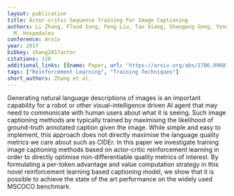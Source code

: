 ```yaml
---
layout: publication
title: Actor-critic Sequence Training For Image Captioning
authors: Li Zhang, Flood Sung, Feng Liu, Tao Xiang, Shaogang Gong, Yongxin Yang, Timothy
  M. Hospedales
conference: Arxiv
year: 2017
bibkey: zhang2017actor
citations: 110
additional_links: [{name: Paper, url: 'https://arxiv.org/abs/1706.09601'}]
tags: ["Reinforcement Learning", "Training Techniques"]
short_authors: Zhang et al.
---
```

Generating natural language descriptions of images is an important capability
for a robot or other visual-intelligence driven AI agent that may need to
communicate with human users about what it is seeing. Such image captioning
methods are typically trained by maximising the likelihood of ground-truth
annotated caption given the image. While simple and easy to implement, this
approach does not directly maximise the language quality metrics we care about
such as CIDEr. In this paper we investigate training image captioning methods
based on actor-critic reinforcement learning in order to directly optimise
non-differentiable quality metrics of interest. By formulating a per-token
advantage and value computation strategy in this novel reinforcement learning
based captioning model, we show that it is possible to achieve the state of the
art performance on the widely used MSCOCO benchmark.